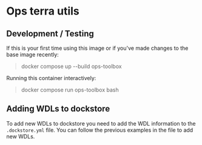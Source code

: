 # Ops terra utils

## Development / Testing


If this is your first time using this image or if you've made changes to the base image recently: 
> docker compose up --build ops-toolbox

Running this container interactively:
> docker compose run ops-toolbox bash


## Adding WDLs to dockstore
To add new WDLs to dockstore you need to add the WDL information to the `.dockstore.yml` file. You can follow the previous examples in the file to add new WDLs.